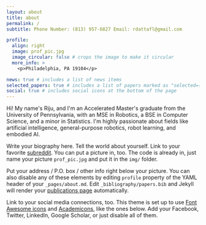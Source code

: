 ```yaml
---
layout: about
title: about
permalink: /
subtitle: Phone Number: (813) 957-6827 Email: rdattafl@gmail.com

profile:
  align: right
  image: prof_pic.jpg
  image_circular: false # crops the image to make it circular
  more_info: >
    <p>Philadelphia, PA 19104</p>

news: true # includes a list of news items
selected_papers: true # includes a list of papers marked as "selected={true}"
social: true # includes social icons at the bottom of the page
---
```


Hi! My name's Riju, and I'm an Accelerated Master's graduate from the University of Pennsylvania, with an MSE in Robotics, a BSE in Computer Science, and a minor in Statistics. I'm highly passionate about fields like artificial intelligence, general-purpose robotics, robot learning, and embodied AI. 

Write your biography here. Tell the world about yourself. Link to your favorite [subreddit](http://reddit.com). You can put a picture in, too. The code is already in, just name your picture `prof_pic.jpg` and put it in the `img/` folder.

Put your address / P.O. box / other info right below your picture. You can also disable any of these elements by editing `profile` property of the YAML header of your `_pages/about.md`. Edit `_bibliography/papers.bib` and Jekyll will render your [publications page](/al-folio/publications/) automatically.

Link to your social media connections, too. This theme is set up to use [Font Awesome icons](https://fontawesome.com/) and [Academicons](https://jpswalsh.github.io/academicons/), like the ones below. Add your Facebook, Twitter, LinkedIn, Google Scholar, or just disable all of them.
